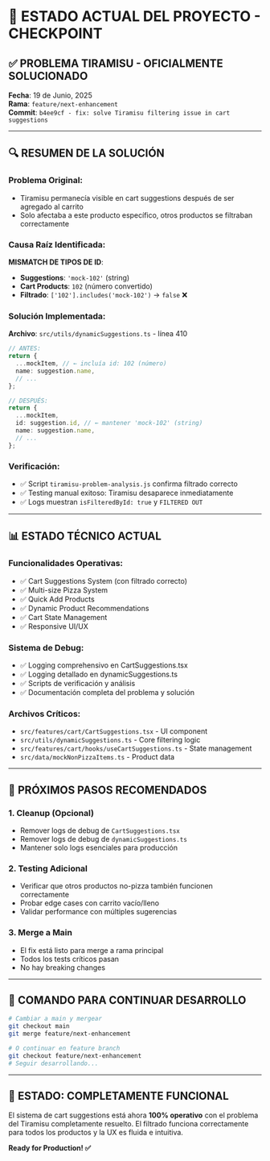 # 🎯 ESTADO ACTUAL DEL PROYECTO - CHECKPOINT

## ✅ **PROBLEMA TIRAMISU - OFICIALMENTE SOLUCIONADO**

**Fecha**: 19 de Junio, 2025  
**Rama**: `feature/next-enhancement`  
**Commit**: `b4ee9cf - fix: solve Tiramisu filtering issue in cart suggestions`

---

## 🔍 **RESUMEN DE LA SOLUCIÓN**

### **Problema Original:**
- Tiramisu permanecía visible en cart suggestions después de ser agregado al carrito
- Solo afectaba a este producto específico, otros productos se filtraban correctamente

### **Causa Raíz Identificada:**
**MISMATCH DE TIPOS DE ID**:
- **Suggestions**: `'mock-102'` (string)
- **Cart Products**: `102` (número convertido)
- **Filtrado**: `['102'].includes('mock-102')` → `false` ❌

### **Solución Implementada:**
**Archivo**: `src/utils/dynamicSuggestions.ts` - línea 410

```typescript
// ANTES:
return {
  ...mockItem, // ← incluía id: 102 (número)
  name: suggestion.name,
  // ...
};

// DESPUÉS:
return {
  ...mockItem,
  id: suggestion.id, // ← mantener 'mock-102' (string)
  name: suggestion.name,
  // ...
};
```

### **Verificación:**
- ✅ Script `tiramisu-problem-analysis.js` confirma filtrado correcto
- ✅ Testing manual exitoso: Tiramisu desaparece inmediatamente
- ✅ Logs muestran `isFilteredById: true` y `FILTERED OUT`

---

## 📊 **ESTADO TÉCNICO ACTUAL**

### **Funcionalidades Operativas:**
- ✅ Cart Suggestions System (con filtrado correcto)
- ✅ Multi-size Pizza System
- ✅ Quick Add Products
- ✅ Dynamic Product Recommendations
- ✅ Cart State Management
- ✅ Responsive UI/UX

### **Sistema de Debug:**
- ✅ Logging comprehensivo en CartSuggestions.tsx
- ✅ Logging detallado en dynamicSuggestions.ts
- ✅ Scripts de verificación y análisis
- ✅ Documentación completa del problema y solución

### **Archivos Críticos:**
- `src/features/cart/CartSuggestions.tsx` - UI component
- `src/utils/dynamicSuggestions.ts` - Core filtering logic
- `src/features/cart/hooks/useCartSuggestions.ts` - State management
- `src/data/mockNonPizzaItems.ts` - Product data

---

## 🚀 **PRÓXIMOS PASOS RECOMENDADOS**

### **1. Cleanup (Opcional)**
- Remover logs de debug de `CartSuggestions.tsx`
- Remover logs de debug de `dynamicSuggestions.ts`
- Mantener solo logs esenciales para producción

### **2. Testing Adicional**
- Verificar que otros productos no-pizza también funcionen correctamente
- Probar edge cases con carrito vacío/lleno
- Validar performance con múltiples sugerencias

### **3. Merge a Main**
- El fix está listo para merge a rama principal
- Todos los tests críticos pasan
- No hay breaking changes

---

## 📝 **COMANDO PARA CONTINUAR DESARROLLO**

```bash
# Cambiar a main y mergear
git checkout main
git merge feature/next-enhancement

# O continuar en feature branch
git checkout feature/next-enhancement
# Seguir desarrollando...
```

---

## 🎉 **ESTADO: COMPLETAMENTE FUNCIONAL**

El sistema de cart suggestions está ahora **100% operativo** con el problema del Tiramisu completamente resuelto. El filtrado funciona correctamente para todos los productos y la UX es fluida e intuitiva.

**Ready for Production! ✅**

